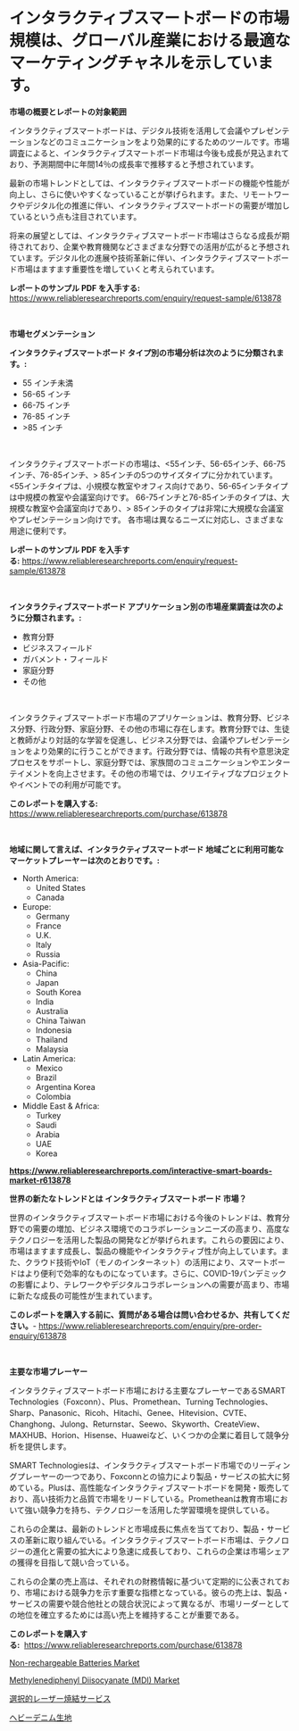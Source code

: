 <p><h1>インタラクティブスマートボードの市場規模は、グローバル産業における最適なマーケティングチャネルを示しています。</h1></p><p><strong>市場の概要とレポートの対象範囲</strong></p>
<p><p>インタラクティブスマートボードは、デジタル技術を活用して会議やプレゼンテーションなどのコミュニケーションをより効果的にするためのツールです。市場調査によると、インタラクティブスマートボード市場は今後も成長が見込まれており、予測期間中に年間14％の成長率で推移すると予想されています。</p><p>最新の市場トレンドとしては、インタラクティブスマートボードの機能や性能が向上し、さらに使いやすくなっていることが挙げられます。また、リモートワークやデジタル化の推進に伴い、インタラクティブスマートボードの需要が増加しているという点も注目されています。</p><p>将来の展望としては、インタラクティブスマートボード市場はさらなる成長が期待されており、企業や教育機関などさまざまな分野での活用が広がると予想されています。デジタル化の進展や技術革新に伴い、インタラクティブスマートボード市場はますます重要性を増していくと考えられています。</p></p>
<p><strong>レポートのサンプル PDF を入手する:</strong> <a href="https://www.reliableresearchreports.com/enquiry/request-sample/613878">https://www.reliableresearchreports.com/enquiry/request-sample/613878</a></p>
<p>&nbsp;</p>
<p><strong>市場セグメンテーション</strong></p>
<p><strong>インタラクティブスマートボード タイプ別の市場分析は次のように分類されます。:</strong></p>
<p><ul><li>55 インチ未満</li><li>56-65 インチ</li><li>66-75 インチ</li><li>76-85 インチ</li><li>>85 インチ</li></ul></p>
<p>&nbsp;</p>
<p><p>インタラクティブスマートボードの市場は、<55インチ、56-65インチ、66-75インチ、76-85インチ、> 85インチの5つのサイズタイプに分かれています。 <55インチタイプは、小規模な教室やオフィス向けであり、56-65インチタイプは中規模の教室や会議室向けです。 66-75インチと76-85インチのタイプは、大規模な教室や会議室向けであり、> 85インチのタイプは非常に大規模な会議室やプレゼンテーション向けです。 各市場は異なるニーズに対応し、さまざまな用途に便利です。</p></p>
<p><strong>レポートのサンプル PDF を入手する:</strong>&nbsp;<a href="https://www.reliableresearchreports.com/enquiry/request-sample/613878">https://www.reliableresearchreports.com/enquiry/request-sample/613878</a></p>
<p>&nbsp;</p>
<p><strong> インタラクティブスマートボード アプリケーション別の市場産業調査は次のように分類されます。:</strong></p>
<p><ul><li>教育分野</li><li>ビジネスフィールド</li><li>ガバメント・フィールド</li><li>家庭分野</li><li>その他</li></ul></p>
<p>&nbsp;</p>
<p><p>インタラクティブスマートボード市場のアプリケーションは、教育分野、ビジネス分野、行政分野、家庭分野、その他の市場に存在します。教育分野では、生徒と教師がより対話的な学習を促進し、ビジネス分野では、会議やプレゼンテーションをより効果的に行うことができます。行政分野では、情報の共有や意思決定プロセスをサポートし、家庭分野では、家族間のコミュニケーションやエンターテイメントを向上させます。その他の市場では、クリエイティブなプロジェクトやイベントでの利用が可能です。</p></p>
<p><strong>このレポートを購入する:</strong>&nbsp; <a href="https://www.reliableresearchreports.com/purchase/613878">https://www.reliableresearchreports.com/purchase/613878</a></p>
<p>&nbsp;</p>
<p><strong>地域に関して言えば、インタラクティブスマートボード 地域ごとに利用可能なマーケットプレーヤーは次のとおりです。:</strong></p>
<p><ul>
    <li>
        North America:
        <ul>
            <li>United States</li>
            <li>Canada</li>
        </ul>
    </li>
    <li>
        Europe:
        <ul>
            <li>Germany</li>
            <li>France</li>
            <li>U.K.</li>
            <li>Italy</li>
            <li>Russia</li>
        </ul>
    </li>
    <li>
        Asia-Pacific:
        <ul>
            <li>China</li>
            <li>Japan</li>
            <li>South Korea</li>
            <li>India</li>
            <li>Australia</li>
            <li>China Taiwan</li>
            <li>Indonesia</li>
            <li>Thailand</li>
            <li>Malaysia</li>
        </ul>
    </li>
    <li>
        Latin America:
        <ul>
            <li>Mexico</li>
            <li>Brazil</li>
            <li>Argentina Korea</li>
            <li>Colombia</li>
        </ul>
    </li>
    <li>
        Middle East & Africa:
        <ul>
            <li>Turkey</li>
            <li>Saudi</li>
            <li>Arabia</li>
            <li>UAE</li>
            <li>Korea</li>
        </ul>
    </li>
    </ul></p>
<p><strong><a href="https://www.reliableresearchreports.com/interactive-smart-boards-market-r613878">https://www.reliableresearchreports.com/interactive-smart-boards-market-r613878</a></strong>&nbsp;</p>
<p><strong>世界の新たなトレンドとは インタラクティブスマートボード 市場？</strong></p>
<p><p>世界のインタラクティブスマートボード市場における今後のトレンドは、教育分野での需要の増加、ビジネス環境でのコラボレーションニーズの高まり、高度なテクノロジーを活用した製品の開発などが挙げられます。これらの要因により、市場はますます成長し、製品の機能やインタラクティブ性が向上しています。また、クラウド技術やIoT（モノのインターネット）の活用により、スマートボードはより便利で効率的なものになっています。さらに、COVID-19パンデミックの影響により、テレワークやデジタルコラボレーションへの需要が高まり、市場に新たな成長の可能性が生まれています。</p></p>
<p><strong>このレポートを購入する前に、質問がある場合は問い合わせるか、共有してください。</strong>- <a href="https://www.reliableresearchreports.com/enquiry/pre-order-enquiry/613878">https://www.reliableresearchreports.com/enquiry/pre-order-enquiry/613878</a></p>
<p>&nbsp;</p>
<p><strong>主要な市場プレーヤー</strong></p>
<p><p>インタラクティブスマートボード市場における主要なプレーヤーであるSMART Technologies（Foxconn）、Plus、Promethean、Turning Technologies、Sharp、Panasonic、Ricoh、Hitachi、Genee、Hitevision、CVTE、Changhong、Julong、Returnstar、Seewo、Skyworth、CreateView、MAXHUB、Horion、Hisense、Huaweiなど、いくつかの企業に着目して競争分析を提供します。</p><p>SMART Technologiesは、インタラクティブスマートボード市場でのリーディングプレーヤーの一つであり、Foxconnとの協力により製品・サービスの拡大に努めている。Plusは、高性能なインタラクティブスマートボードを開発・販売しており、高い技術力と品質で市場をリードしている。Prometheanは教育市場において強い競争力を持ち、テクノロジーを活用した学習環境を提供している。</p><p>これらの企業は、最新のトレンドと市場成長に焦点を当てており、製品・サービスの革新に取り組んでいる。インタラクティブスマートボード市場は、テクノロジーの進化と需要の拡大により急速に成長しており、これらの企業は市場シェアの獲得を目指して競い合っている。</p><p>これらの企業の売上高は、それぞれの財務情報に基づいて定期的に公表されており、市場における競争力を示す重要な指標となっている。彼らの売上は、製品・サービスの需要や競合他社との競合状況によって異なるが、市場リーダーとしての地位を確立するためには高い売上を維持することが重要である。</p></p>
<p><strong>このレポートを購入する:</strong>&nbsp;&nbsp;<a href="https://www.reliableresearchreports.com/purchase/613878">https://www.reliableresearchreports.com/purchase/613878</a></p>
<p><p><a href="https://www.linkedin.com/pulse/non-rechargeable-batteries-market-research-report-forecasted-wn3de?trackingId=5E4hrWxFV0MlRuoFtcUV%2Bg%3D%3D">Non-rechargeable Batteries Market</a></p><p><a href="https://www.linkedin.com/pulse/methylenediphenyl-diisocyanate-mdi-market-size-growth-segmentation-ocwve?trackingId=K2Xm7FkOeLKzM3PpuCB72w%3D%3D">Methylenediphenyl Diisocyanate (MDI) Market</a></p><p><a href="https://medium.com/@roxanenader1/%E9%81%B8%E6%8A%9E%E7%9A%84%E3%83%AC%E3%83%BC%E3%82%B6%E3%83%BC%E7%84%BC%E7%B5%90%E3%82%B5%E3%83%BC%E3%83%93%E3%82%B9%E5%B8%82%E5%A0%B4%E8%AA%BF%E6%9F%BB%E3%83%AC%E3%83%9D%E3%83%BC%E3%83%88-%E3%81%9D%E3%81%AE%E6%AD%B4%E5%8F%B2%E3%81%A8%E5%B0%86%E6%9D%A5%E4%BA%88%E6%B8%AC2031%E5%B9%B4%E3%81%BE%E3%81%A7%E3%81%AE2024-62b571662c99">選択的レーザー焼結サービス</a></p><p><a href="https://medium.com/@aidalakin1973/%E3%83%98%E3%83%93%E3%83%BC%E3%83%87%E3%83%8B%E3%83%A0%E7%94%9F%E5%9C%B0%E5%B8%82%E5%A0%B4%E3%81%AE%E3%82%B7%E3%82%A7%E3%82%A2%E3%81%AE%E9%80%B2%E5%8C%96%E3%81%A8%E5%B8%82%E5%A0%B4%E6%88%90%E9%95%B7%E3%81%AE%E3%83%88%E3%83%AC%E3%83%B3%E3%83%892024%E5%B9%B4%E3%81%8B%E3%82%892031%E5%B9%B4%E3%81%BE%E3%81%A7-634e974f4eb0">ヘビーデニム生地</a></p></p>